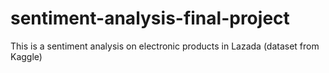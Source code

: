 # sentiment-analysis-final-project
This is a sentiment analysis on electronic products in Lazada (dataset from Kaggle)
